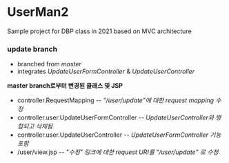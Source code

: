 # UserMan2
Sample project for DBP class in 2021
based on MVC architecture 

### update branch
- branched from *master*
- integrates *UpdateUserFormController* & *UpdateUserController*

__master branch로부터 변경된 클래스 및 JSP__

- controller.RequestMapping --  _"/user/update"에 대한 request mapping 수정_
- controller.user.UpdateUserFormController --  _UpdateUserController와 병합되고 삭제됨_
- controller.user.UpdateUserController --  _UpdateUserFormController 기능 포함_
- /user/view.jsp --  _"수정" 링크에 대한 request URI를 "/user/update" 로 수정_
